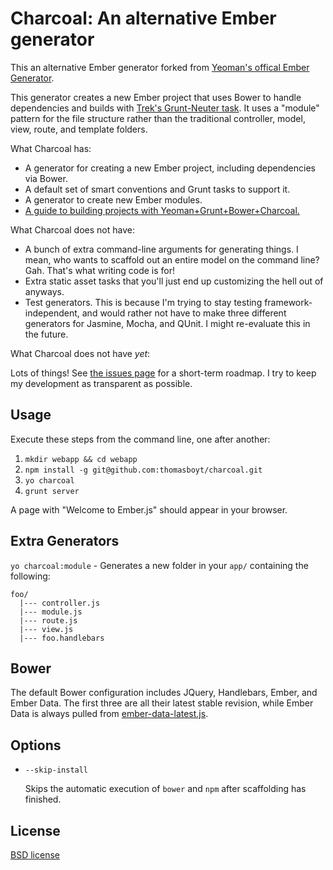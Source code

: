 # Charcoal: An alternative Ember generator 

This an alternative Ember generator forked from [Yeoman's offical Ember Generator](https://github.com/yeoman/generator-ember). 

This generator creates a new Ember project that uses Bower to handle dependencies and builds with [Trek's Grunt-Neuter task](https://github.com/trek/grunt-neuter). It uses a "module" pattern for the file structure rather than the traditional controller, model, view, route, and template folders. 

What Charcoal has:

* A generator for creating a new Ember project, including dependencies via Bower.
* A default set of smart conventions and Grunt tasks to support it.
* A generator to create new Ember modules.
* [A guide to building projects with Yeoman+Grunt+Bower+Charcoal.](https://github.com/thomasboyt/charcoal/blob/master/app/templates/charcoal/readme.md)

What Charcoal does not have:

* A bunch of extra command-line arguments for generating things. I mean, who wants to scaffold out an entire model on the command line? Gah. That's what writing code is for!
* Extra static asset tasks that you'll just end up customizing the hell out of anyways.
* Test generators. This is because I'm trying to stay testing framework-independent, and would rather not have to make three different generators for Jasmine, Mocha, and QUnit. I might re-evaluate this in the future.

What Charcoal does not have *yet*:

Lots of things! See [the issues page](https://github.com/thomasboyt/charcoal/issues) for a short-term roadmap. I try to keep my development as transparent as possible.

## Usage

Execute these steps from the command line, one after another:

1. `mkdir webapp && cd webapp`
2. `npm install -g git@github.com:thomasboyt/charcoal.git`
3. `yo charcoal`
4. `grunt server`

A page with "Welcome to Ember.js" should appear in your browser.

## Extra Generators

`yo charcoal:module` - Generates a new folder in your `app/` containing the following:

```
foo/
  |--- controller.js
  |--- module.js
  |--- route.js
  |--- view.js
  |--- foo.handlebars
```

## Bower

The default Bower configuration includes JQuery, Handlebars, Ember, and Ember Data. The first three are all their latest stable revision, while Ember Data is always pulled from [ember-data-latest.js](http://builds.emberjs.com.s3.amazonaws.com/ember-data-latest.js).

## Options

* `--skip-install`

  Skips the automatic execution of `bower` and `npm` after scaffolding has finished.

## License

[BSD license](http://opensource.org/licenses/bsd-license.php)
